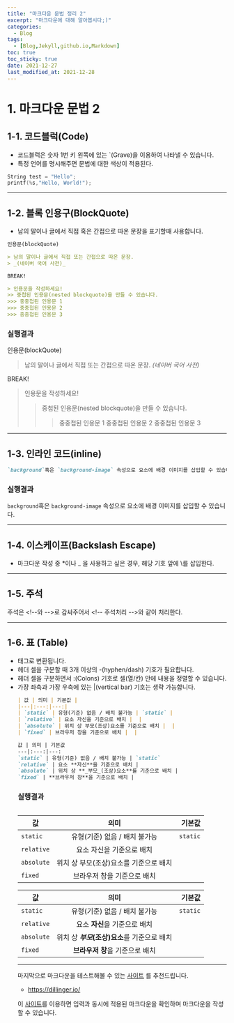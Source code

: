```yaml
---
title: "마크다운 문법 정리 2"
excerpt: "마크다운에 대해 알아봅시다;)"
categories: 
  - Blog
tags:
  - [Blog,Jekyll,github.io,Markdown]
toc: true
toc_sticky: true
date: 2021-12-27
last_modified_at: 2021-12-28
---
```


# 1. 마크다운 문법 2

## 1-1. 코드블럭(Code)
  - 코드블럭은 숫자 1번 키 왼쪽에 있는 `(Grave)을 이용하여 나타낼 수 있습니다.
  - 특정 언어를 명시해주면 문법에 대한 색상이 적용된다.

``` c
String test = "Hello";
printf(%s,"Hello, World!");
```
-----


## 1-2. 블록 인용구(BlockQuote)
  - 남의 말이나 글에서 직접 혹은 간접으로 따온 문장을 표기할때 사용합니다. 

```markdown
인용문(blockQuote)

> 남의 말이나 글에서 직접 또는 간접으로 따온 문장.
> _(네이버 국어 사전)_

BREAK!

> 인용문을 작성하세요!
>> 중첩된 인용문(nested blockquote)을 만들 수 있습니다.
>>> 중중첩된 인용문 1
>>> 중중첩된 인용문 2
>>> 중중첩된 인용문 3
```

### 실행결과

인용문(blockQuote)

> 남의 말이나 글에서 직접 또는 간접으로 따온 문장.
> _(네이버 국어 사전)_

BREAK!

> 인용문을 작성하세요!
>> 중첩된 인용문(nested blockquote)을 만들 수 있습니다.
>>> 중중첩된 인용문 1
>>> 중중첩된 인용문 2
>>> 중중첩된 인용문 3

-----

## 1-3. 인라인 코드(inline)

```markdown
`background`혹은 `background-image` 속성으로 요소에 배경 이미지를 삽입할 수 있습니다.
```
### 실행결과
`background`혹은 `background-image` 속성으로 요소에 배경 이미지를 삽입할 수 있습니다.

-----

## 1-4. 이스케이프(Backslash Escape)
  - 마크다운 작성 중 \*이나 \_ 을 사용하고 싶은 경우, 해당 기호 앞에 \\를 삽입한다.

-----

## 1-5. 주석
주석은 \<!--와 -->로 감싸주어서 \<!-- 주석처리 -->와 같이 처리한다.

-----

## 1-6. 표 (Table)
  - <table> 태그로 변환됩니다.
  - 헤더 셀을 구분할 때 3개 이상의 -(hyphen/dash) 기호가 필요합니다.
  - 헤더 셀을 구분하면서 :(Colons) 기호로 셀(열/칸) 안에 내용을 정렬할 수 있습니다.
  - 가장 좌측과 가장 우측에 있는 |(vertical bar) 기호는 생략 가능합니다.

```markdown
| 값 | 의미 | 기본값 |   
|---|:---:|---:|   
| `static` | 유형(기준) 없음 / 배치 불가능 | `static` |   
| `relative` | 요소 자신을 기준으로 배치 |  |   
| `absolute` | 위치 상 부모(조상)요소를 기준으로 배치 |  |
| `fixed` | 브라우저 창을 기준으로 배치 |  |

값 | 의미 | 기본값
---|:---:|---:
`static` | 유형(기준) 없음 / 배치 불가능 | `static`
`relative` | 요소 **자신**을 기준으로 배치 |
`absolute` | 위치 상 **_부모_(조상)요소**를 기준으로 배치 |
`fixed` | **브라우저 창**을 기준으로 배치 |
```

### 실행결과

| 값 | 의미 | 기본값 |
|---|:---:|---:|
| `static` | 유형(기준) 없음 / 배치 불가능 | `static` |
| `relative` | 요소 자신을 기준으로 배치 |  |
| `absolute` | 위치 상 부모(조상)요소를 기준으로 배치 |  |
| `fixed` | 브라우저 창을 기준으로 배치 |  |

값 | 의미 | 기본값
---|:---:|---:
`static` | 유형(기준) 없음 / 배치 불가능 | `static`
`relative` | 요소 **자신**을 기준으로 배치 |
`absolute` | 위치 상 **_부모_(조상)요소**를 기준으로 배치 |
`fixed` | **브라우저 창**을 기준으로 배치 |


-----

마지막으로 마크다운을 테스트해볼 수 있는 [사이트] 를 추천드립니다.
  - <https://dillinger.io/>   

이 [사이트]를 이용하면 입력과 동시에 적용된 마크다운을 확인하며 마크다운을 작성할 수 있습니다.

[사이트]: https://dillinger.io/

